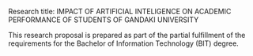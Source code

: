 Research title: IMPACT OF ARTIFICIAL INTELIGENCE ON ACADEMIC
PERFORMANCE OF STUDENTS OF GANDAKI UNIVERSITY

This research proposal is prepared as part of the partial fulfillment of the requirements for the Bachelor of Information Technology (BIT) degree.
